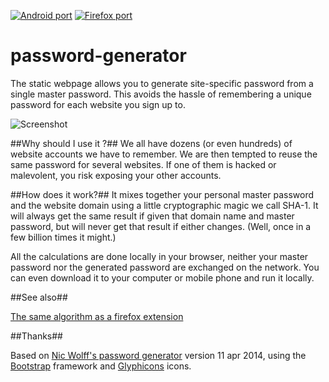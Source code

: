 [![Android port](https://img.shields.io/badge/Ported_on-Android-brightgreen.svg)](https://github.com/xvello/qml-password-generator)
[![Firefox port](https://img.shields.io/badge/Ported_on-Firefox-brightgreen.svg)](https://github.com/xvello/moz-password-generator)

password-generator
==================

The static webpage allows you to generate site-specific password from a single master password. This avoids the hassle of remembering a unique password for each website you sign up to.

![Screenshot](https://github.com/xvello/password-generator/raw/master/screenshot.png)

##Why should I use it ?##
We all have dozens (or even hundreds) of website accounts we have to remember. We are then tempted to reuse the same password for several websites. If one of them is hacked or malevolent, you risk exposing your other accounts.

##How does it work?##
It mixes  together your personal master password and the website domain using a little cryptographic magic we call SHA-1. It will always get the same result if given that domain name and master password, but will never get that result if either changes. (Well, once in a few billion times it might.)

All the calculations are done locally in your browser, neither your master password nor the generated password are exchanged on the network. You can even download it to your computer or mobile phone and run it locally.

##See also##

[The same algorithm as a firefox extension](https://github.com/xvello/moz-password-generator)

##Thanks##

Based on [Nic Wolff's password generator](http://angel.net/~nic/passwd.current.html) version 11 apr 2014, using the [Bootstrap](http://getbootstrap.com) framework and [Glyphicons](http://glyphicons.com) icons.
